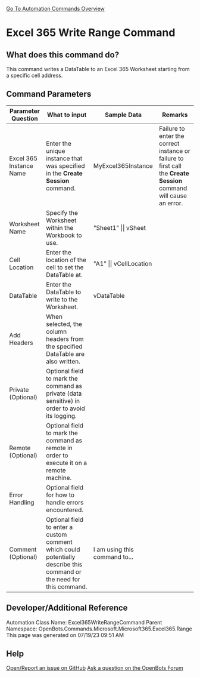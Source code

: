 <!--TITLE: Excel 365 Write Range Command -->
<!-- SUBTITLE: a command in the Microsoft Commands\Microsoft 365\Excel 365\Range group. -->
[Go To Automation Commands Overview](/automation-commands)


# Excel 365 Write Range Command


## What does this command do?
This command writes a DataTable to an Excel 365 Worksheet starting from a specific cell address.


## Command Parameters
| Parameter Question   	| What to input  	|  Sample Data 	| Remarks  	|
| ---                    | ---               | ---           | ---       |
|Excel 365 Instance Name|Enter the unique instance that was specified in the **Create Session** command.|MyExcel365Instance|Failure to enter the correct instance or failure to first call the **Create Session** command will cause an error.|
|Worksheet Name|Specify the Worksheet within the Workbook to use.|"Sheet1" \|\| vSheet||
|Cell Location|Enter the location of the cell to set the DataTable at.|"A1" \|\| vCellLocation||
|DataTable|Enter the DataTable to write to the Worksheet.|vDataTable||
|Add Headers|When selected, the column headers from the specified DataTable are also written.|||
|Private (Optional)|Optional field to mark the command as private (data sensitive) in order to avoid its logging.|||
|Remote (Optional)|Optional field to mark the command as remote in order to execute it on a remote machine.|||
|Error Handling|Optional field for how to handle errors encountered.|||
|Comment (Optional)|Optional field to enter a custom comment which could potentially describe this command or the need for this command.|I am using this command to...||


## Developer/Additional Reference
Automation Class Name: Excel365WriteRangeCommand
Parent Namespace: OpenBots.Commands.Microsoft.Microsoft365.Excel365.Range
This page was generated on 07/19/23 09:51 AM


## Help
[Open/Report an issue on GitHub](https://github.com/OpenBotsAI/OpenBots.Studio/issues/new)
[Ask a question on the OpenBots Forum](https://openbots.ai/forums/)
